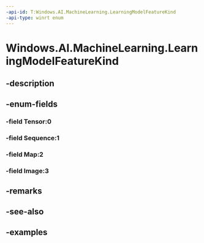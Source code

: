```yaml
---
-api-id: T:Windows.AI.MachineLearning.LearningModelFeatureKind
-api-type: winrt enum
---
```


<!-- Enumeration syntax.
public enum LearningModelFeatureKind : int 
-->

# Windows.AI.MachineLearning.LearningModelFeatureKind

## -description

## -enum-fields
### -field Tensor:0

### -field Sequence:1

### -field Map:2

### -field Image:3

## -remarks

## -see-also

## -examples

